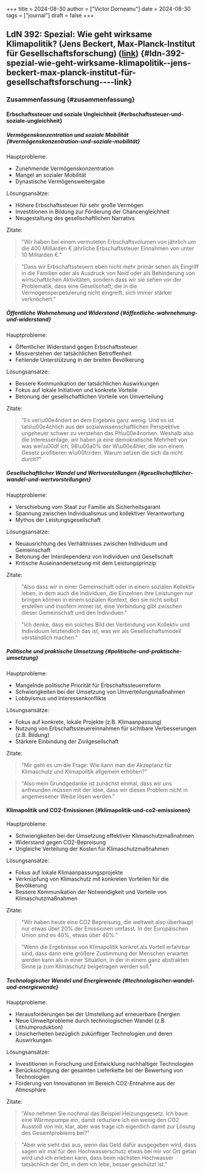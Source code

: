 +++
title = 2024-08-30
author = ["Victor Dorneanu"]
date = 2024-08-30
tags = ["journal"]
draft = false
+++

## LdN 392: Spezial: Wie geht wirksame Klimapolitik? (Jens Beckert, Max-Planck-Institut für Gesellschaftsforschung) ([link](https://plus.lagedernation.org/2024/08/08/spezial-wie-geht-wirksame-klimapolitik-jens-beckert-max-planck-institut-fuer-gesellschaftsforschung/)) {#ldn-392-spezial-wie-geht-wirksame-klimapolitik--jens-beckert-max-planck-institut-für-gesellschaftsforschung----link}


### Zusammenfassung {#zusammenfassung}


#### Erbschaftssteuer und soziale Ungleichheit {#erbschaftssteuer-und-soziale-ungleichheit}


##### Vermögenskonzentration und soziale Mobilität {#vermögenskonzentration-und-soziale-mobilität}

Hauptprobleme:

-   Zunehmende Vermögenskonzentration
-   Mangel an sozialer Mobilität
-   Dynastische Vermögensweitergabe

Lösungsansätze:

-   Höhere Erbschaftssteuer für sehr große Vermögen
-   Investitionen in Bildung zur Förderung der Chancengleichheit
-   Neugestaltung des gesellschaftlichen Narrativs

Zitate:

> "Wir haben bei einem vermuteten Erbschaftsvolumen von jährlich um die 400
> Milliarden € jährliche Erbschaftssteuer Einnahmen von unter 10 Milliarden €."

<!--quoteend-->

> "Dass wir Erbschaftssteuern eben nicht mehr primär sehen als Eingriff in die
> Familien oder als Ausdruck von Neid oder als Behinderung von wirtschaftlichen
> Aktivitäten, sondern dass wir sie sehen vor der Problematik, dass eine
> Gesellschaft, die in die Vermögensperpetuierung nicht eingreift, sich immer
> stärker verknöchert."


##### Öffentliche Wahrnehmung und Widerstand {#öffentliche-wahrnehmung-und-widerstand}

Hauptprobleme:

-   Öffentlicher Widerstand gegen Erbschaftssteuer
-   Missverstehen der tatsächlichen Betroffenheit
-   Fehlende Unterstützung in der breiten Bevölkerung

Lösungsansätze:

-   Bessere Kommunikation der tatsächlichen Auswirkungen
-   Fokus auf lokale Initiativen und konkrete Vorteile
-   Betonung der gesellschaftlichen Vorteile von Umverteilung

Zitate:

> "Es ver\u00e4ndert an dem Ergebnis ganz wenig. Und es ist tats\u00e4chlich aus
> der sozialwissenschaftlichen Perspektive ungeheuer schwer zu verstehen das
> Ph\u00e4nomen. Weshalb also die Interessenlage, wir haben ja eine demokratische
> Mehrheit von was wei\u00df ich, 98\u00a0% der W\u00e4hler, die von einem Gesetz
> profitieren w\u00fcrden. Warum setzen die sich da nicht durch?"


##### Gesellschaftlicher Wandel und Wertvorstellungen {#gesellschaftlicher-wandel-und-wertvorstellungen}

Hauptprobleme:

-   Verschiebung vom Staat zur Familie als Sicherheitsgarant
-   Spannung zwischen Individualismus und kollektiver Verantwortung
-   Mythos der Leistungsgesellschaft

Lösungsansätze:

-   Neuausrichtung des Verhältnisses zwischen Individuum und Gemeinschaft
-   Betonung der Interdependenz von Individuen und Gesellschaft
-   Kritische Auseinandersetzung mit dem Leistungsprinzip

Zitate:

> "Also dass wir in einer Gemeinschaft oder in einem sozialen Kollektiv leben, in
> dem auch die Individuen, die Einzelnen ihre Leistungen nur bringen können in
> einem sozialen Kontext, den sie nicht selbst erstellen und insofern immer ist,
> eine Verbindung gibt zwischen dieser Gemeinschaft und den Individuen."

<!--quoteend-->

> "Ich denke, dass ein solches Bild der Verbindung von Kollektiv und Individuum
> letztendlich das ist, was wir als Gesellschaftsmodell verständlich machen."


##### Politische und praktische Umsetzung {#politische-und-praktische-umsetzung}

Hauptprobleme:

-   Mangelnde politische Priorität für Erbschaftssteuerreform
-   Schwierigkeiten bei der Umsetzung von Umverteilungsmaßnahmen
-   Lobbyismus und Interessenkonflikte

Lösungsansätze:

-   Fokus auf konkrete, lokale Projekte (z.B. Klimaanpassung)
-   Nutzung von Erbschaftssteuereinnahmen für sichtbare Verbesserungen (z.B. Bildung)
-   Stärkere Einbindung der Zivilgesellschaft

Zitate:

> "Mir geht es um die Frage: Wie kann man die Akzeptanz für Klimaschutz und
> Klimapolitik allgemein erhöhen?"

<!--quoteend-->

> "Also mein Grundgedanke ist zunächst einmal, dass wir uns anfreunden müssen mit
> der Idee, dass wir dieses Problem nicht in angemessener Weise lösen werden."


#### Klimapolitik und CO2-Emissionen {#klimapolitik-und-co2-emissionen}

Hauptprobleme:

-   Schwierigkeiten bei der Umsetzung effektiver Klimaschutzmaßnahmen
-   Widerstand gegen CO2-Bepreisung
-   Ungleiche Verteilung der Kosten für Klimaschutzmaßnahmen

Lösungsansätze:

-   Fokus auf lokale Klimaanpassungsprojekte
-   Verknüpfung von Klimaschutz mit konkreten Vorteilen für die Bevölkerung
-   Bessere Kommunikation der Notwendigkeit und Vorteile von Klimaschutzmaßnahmen

Zitate:

> "Wir haben heute eine CO2 Bepreisung, die weltweit also überhaupt nur etwas über
> 20% der Emissionen umfasst. In der Europäischen Union sind es 40%, etwas über
> 40%."

<!--quoteend-->

> "Wenn die Ergebnisse von Klimapolitik konkret als Vorteil erfahrbar sind, dass
> dann eine größere Zustimmung der Menschen erwartet werden kann als in einer
> Situation, in der in einem ganz abstrakten Sinne ja zum Klimaschutz beigetragen
> werden soll."


##### Technologischer Wandel und Energiewende {#technologischer-wandel-und-energiewende}

Hauptprobleme:

-   Herausforderungen bei der Umstellung auf erneuerbare Energien
-   Neue Umweltprobleme durch technologischen Wandel (z.B. Lithiumproduktion)
-   Unsicherheiten bezüglich zukünftiger Technologien und deren Auswirkungen

Lösungsansätze:

-   Investitionen in Forschung und Entwicklung nachhaltiger Technologien
-   Berücksichtigung der gesamten Lieferkette bei der Bewertung von Technologien
-   Förderung von Innovationen im Bereich CO2-Entnahme aus der Atmosphäre

Zitate:

> "Also nehmen Sie nochmal das Beispiel Heizungsgesetz. Ich baue eine Wärmepumpe
> ein, damit reduziere ich ein wenig den CO2 Ausstoß von mir, klar, aber was trage
> ich eigentlich damit zur Lösung des Gesamtproblems bei?"

<!--quoteend-->

> "Aber wie sieht das aus, wenn das Geld dafür ausgegeben wird, dass sagen wir mal
> für den Hochwasserschutz etwas bei mir vor Ort getan wird und ich erleben kann,
> dass beim nächsten Hochwasser tatsächlich der Ort, in dem ich lebe, besser
> geschützt ist."

